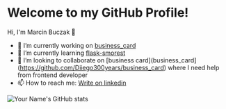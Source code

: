 # Welcome to my GitHub Profile!

Hi, I'm Marcin Buczak 👋

- 🔭 I’m currently working on [business_card](https://github.com/Diiego300years/business_card)
- 🌱 I’m currently learning [flask-smorest](https://flask-smorest.readthedocs.io/en/latest/quickstart.html)
- 👯 I’m looking to collaborate on [business card](business_card](https://github.com/Diiego300years/business_card) where I need help from frontend developer
- 📫 How to reach me: [Write on linkedin](https://www.linkedin.com/in/marcin-buczak-aabb60201/)

![Your Name's GitHub stats](https://github-readme-stats.vercel.app/api?username=yourusername&show_icons=true&theme=radical)
